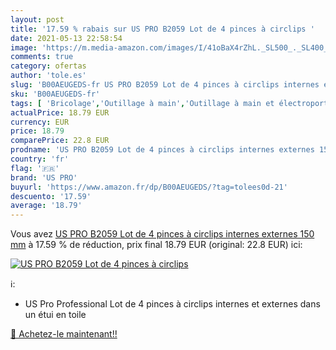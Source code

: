 ```yaml
---
layout: post
title: '17.59 % rabais sur US PRO B2059 Lot de 4 pinces à circlips '
date: 2021-05-13 22:58:54
image: 'https://m.media-amazon.com/images/I/41oBaX4rZhL._SL500_._SL400_.jpg'
comments: true
category: ofertas
author: 'tole.es'
slug: 'B00AEUGEDS-fr US PRO B2059 Lot de 4 pinces à circlips internes externes...'
sku: 'B00AEUGEDS-fr'
tags: [ 'Bricolage','Outillage à main','Outillage à main et électroportatif','us pro', ]
actualPrice: 18.79 EUR
currency: EUR
price: 18.79
comparePrice: 22.8 EUR
prodname: 'US PRO B2059 Lot de 4 pinces à circlips internes externes 150 mm'
country: 'fr'
flag: '🇫🇷'
brand: 'US PRO'
buyurl: 'https://www.amazon.fr/dp/B00AEUGEDS/?tag=tolees0d-21'
descuento: '17.59'
average: '18.79'
---
```


Vous avez [US PRO B2059 Lot de 4 pinces à circlips internes externes 150 mm](https://www.amazon.fr/dp/B00AEUGEDS/?tag=tolees0d-21)  à  17.59 % de réduction, prix final  18.79 EUR (original: 22.8 EUR) ici:

[![US PRO B2059 Lot de 4 pinces à circlips ](https://m.media-amazon.com/images/I/41oBaX4rZhL._SL500_._SL400_.jpg)](https://www.amazon.fr/dp/B00AEUGEDS/?tag=tolees0d-21)

ℹ️:

- US Pro Professional Lot de 4 pinces à circlips internes et externes dans un étui en toile

[🛒 Achetez-le maintenant!!](https://www.amazon.fr/dp/B00AEUGEDS/?tag=tolees0d-21)
